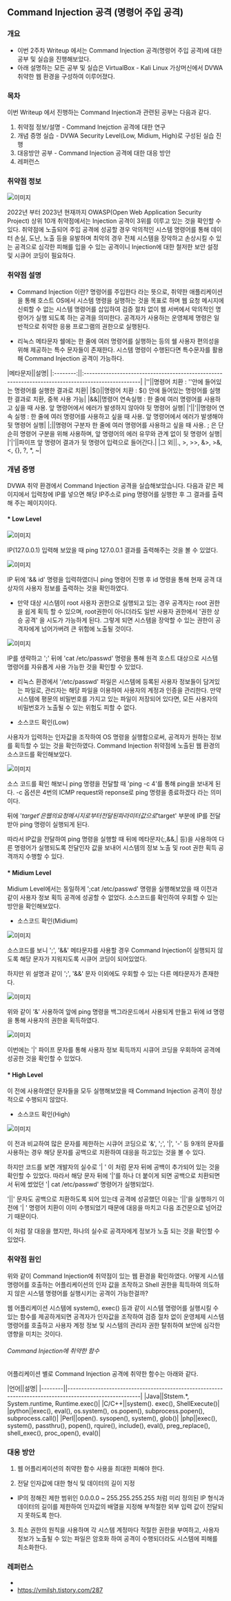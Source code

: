 ## Command Injection 공격 (명령어 주입 공격)

### 개요
- 이번 2주차 Writeup 에서는 Command Injection 공격(명령어 주입 공격)에 대한 공부 및 실습을 진행해보았다.
- 아래 설명하는 모든 공부 및 실습은 VirtualBox - Kali Linux 가상머신에서 DVWA 취약한 웹 환경을 구성하여 이루어졌다.


### 목차
이번 Writeup 에서 진행하는 Command Injection과 관련된 공부는 다음과 같다.
1. 취약점 정보/설명 - Command Inejction 공격에 대한 연구
2. 개념 증명 실습 - DVWA Security Level(Low, Midium, High)로 구성된 실습 진행
3. 대응방안 공부 - Command Injection 공격에 대한 대응 방안
4. 레퍼런스


### 취약점 정보

![이미지](/assets/OWASP_injection.png)

2022년 부터 2023년 현재까지 OWASP(Open Web Application Security Project) 상위 10개 취약점에서는 Injection 공격이 3위를 이루고 있는 것을 확인할 수 있다. 취약점에 노출되어 주입 공격에 성공할 경우 악의적인 시스템 명령어를 통해 데이터 손실, 도난, 노출 등을 유발하며 최악의 경우 전체 시스템을 장악하고 손상시킬 수 있는 공격으로 심각한 피해를 입을 수 있는 공격이니 Injection에 대한 철저한 보안 설정 및 시큐어 코딩이 필요하다.


### 취약점 설명
- Command Injection 이란?
명령어를 주입한다 라는 뜻으로, 취약한 애플리케이션을 통해 호스트 OS에서 시스템 명령을 실행하는 것을 목표로 하며 웹 요청 메시지에 신뢰할 수 없는 시스템 명령어를 삽입하여 검증 절차 없이 웹 서버에서 악의적인 명령어가 실행 되도록 하는 공격을 의미한다. 공격자가 사용하는 운영체제 명령은 일반적으로 취약한 응용 프로그램의 권한으로 실행된다. 

- 리눅스 메타문자
쉘에는 한 줄에 여러 명령어를 실행하는 등의 쉘 사용자 편의성을 위해 제공하는 특수 문자들이 존재한다. 시스템 명령이 수행된다면 특수문자를 활용해 Command Injection 공격이 가능하다.

|메타문자||설명|
|:--------:||:--------------------------------------------------------------------------------------------------|
|''||명령어 치환 : ''안에 들어있는 명령어를 실행한 결과로 치환|
|$()||명령어 치환 : $() 안에 들어있는 명령어를 실행한 결과로 치환, 중복 사용 가능|
|&&||명령어 연속실행 : 한 줄에 여러 명령어를 사용하고 싶을 때 사용. 앞 명령어에서 에러가 발생하지 않아야 뒷 명령어 실행|
|'||'||명령어 연속 실행 : 한 줄에 여러 명령어를 사용하고 싶을 때 사용. 앞 명령어에서 에러가 발생해야 뒷 명령어 실행|
|;||명령어 구분자 한 줄에 여러 명령어를 사용하고 싶을 때 사용. ; 은 단순히 명령어 구분을 위해 사용하며, 앞 명령어의 에러 유무와 관계 없이 뒷 명령어 실행|
|'|'||파이프 앞 명령어 결과가 뒷 명령어 입력으로 들어간다.|
|그 외||., >, >>, &>, >&, <, {}, ?, *, ~|


### 개념 증명
DVWA 취약 환경에서 Command Injection 공격을 실습해보았습니다. 다음과 같은 페이지에서 입력창에 IP를 넣으면 해당 IP주소로 ping 명령어를 실행한 후 그 결과를 출력해 주는 페이지이다.

#### * Low Level

![이미지](/assets/7_ping.png)

IP(127.0.0.1) 입력해 보았을 때 ping 127.0.0.1 결과를 출력해주는 것을 볼 수 있었다.

![이미지](/assets/1_id.png)

IP 뒤에 '&& id' 명령을 입력하였더니 ping 명령어 진행 후 id 명령을 통해 현재 공격 대상자의 사용자 정보를 출력하는 것을 확인하였다.

* 만약 대상 시스템이 root 사용자 권한으로 실행되고 있는 경우 공격자는 root 권한을 쉽게 획득 할 수 있으며, root권한이 아니더라도 일반 사용자 권한에서 '권한 상승 공격' 을 시도가 가능하게 된다. 그렇게 되면 시스템을 장악할 수 있는 권한이 공격자에게 넘어가버려 큰 위험에 노출될 것이다.

![이미지](/assets/cat_etc.png)

IP를 생략하고 ';' 뒤에 'cat /etc/passwd' 명령을 통해 원격 호스트 대상으로 시스템 명령어를 자유롭게 사용 가능한 것을 확인할 수 있었다. 

- 리눅스 환경에서 '/etc/passwd' 파일은 시스템에 등록된 사용자 정보들이 담겨있는 파일로, 관리자는 해당 파일을 이용하여 사용자의 계정과 인증을 관리한다. 만약 시스템에 평문의 비밀번호를 가지고 있는 파일이 저장되어 있다면, 모든 사용자의 비밀번호가 노출될 수 있는 위험도 피할 수 없다.

* 소스코드 확인(Low)

사용자가 입력하는 인자값을 조작하여 OS 명령을 실행함으로써, 공격자가 원하는 정보를 획득할 수 있는 것을 확인하였다. Command Injection 취약점에 노출된 웹 환경의 소스코드를 확인해보았다.

![이미지](/assets/low_sourcecode.png)

소스 코드를 확인 해보니 ping 명령을 전달할 때 'ping -c 4'를 통해 ping을 보내게 된다. -c 옵션은 4번의 ICMP request와 reponse로 ping 명령을 종료하겠다 라는 의미이다. 

뒤에 '$target'은 웹의 요청 메시지로 부터 전달된 파라미터 값으로 '$target' 부분에 IP를 전달받아 ping 명령이 실행되게 된다.

따라서 IP값을 전달하여 ping 명령을 실행할 때 뒤에 메타문자(;,&&,| 등)을 사용하여 다른 명령어가 실행되도록 전달인자 값을 보내어 시스템의 정보 노출 및 root 권한 획득 공격까지 수행할 수 있다.

#### * Midium Level

Midium Level에서는 동일하게 ';cat /etc/passwd' 명령을 실행해보았을 때 이전과 같이 사용자 정보 획득 공격에 성공할 수 없었다. 소스코드를 확인하여 우회할 수 있는 방안을 확인해보았다.

* 소스코드 확인(Midium)

![이미지](/assets/midium_source.png)

소스코드를 보니 ';', '&&' 메타문자를 사용할 경우 Command Injection이 실행되지 않도록 해당 문자가 지워지도록 시큐어 코딩이 되어있었다. 

하지만 위 설명과 같이 ';', '&&' 문자 이외에도 우회할 수 있는 다른 메타문자가 존재한다. 

![이미지](/assets/midium_3.png)

위와 같이 '&' 사용하여 앞에 ping 명령을 백그라운드에서 사용되게 만들고 뒤에 id 명령을 통해 사용자의 권한을 획득하였다.

![이미지](/assets/midium_4.png)

이번에는 '|' 파이프 문자를 통해 사용자 정보 획득까지 시큐어 코딩을 우회하여 공격에 성공한 것을 확인할 수 있었다. 

#### * High Level

이 전에 사용하였던 문자들을 모두 실행해보았을 때 Command Injection 공격이 정상적으로 수행되지 않았다.

* 소스코드 확인(High)

![이미지](/assets/high_1.png)

이 전과 비교하여 많은 문자를 제한하는 시큐어 코딩으로 '&', ';', '|', '-' 등 9개의 문자를 사용하는 경우 해당 문자를 공백으로 치환하여 대응을 하고있는 것을 볼 수 있다.

하지만 코드를 보면 개발자의 실수로 '| ' 이 처럼 문자 뒤에 공백이 추가되어 있는 것을 확인할 수 있었다. 따라서 해당 문자 뒤에 '|'를 하나 더 붙이게 되면 공백으로 치환되면서 뒤에 썼었던 '| cat /etc/passwd' 명령어가 실행되었다.

'||' 문자도 공백으로 치환하도록 되어 있는데 공격에 성공했던 이유는 '||'을 실행하기 이전에 '| ' 명령어 치환이 이미 수행되었기 때문에 대응을 마치고 다음 조건문으로 넘어갔기 때문이다.

이 처럼 잘 대응을 했지만, 하나의 실수로 공격자에게 정보가 노출 되는 것을 확인할 수 있었다.


### 취약점 원인

위와 같이 Command Injection에 취약점이 있는 웹 환경을 확인하였다. 어떻게 시스템 명령어를 호출하는 어플리케이션의 인자 값을 조작하고 Shell 권한을 흭득하여 의도하지 않은 시스템 명령어를 실행시키는 공격이 가능한걸까?

웹 어플리케이션 시스템에 system(), exec() 등과 같이 시스템 명령어를 실행시킬 수 있는 함수를 제공하게되면 공격자가 인자값을 조작하여 검증 절차 없이 운영체제 시스템 명령어를 호출하고 사용자 계정 정보 및 시스템의 관리자 권한 탈취하여 보안에 심각한 영향을 미치는 것이다.

###### Command Injection에 취약한 함수

어플리케이션 별로 Command Injection 공격에 취약한 함수는 아래와 같다.

|언어||설명|
|--------||--------------------------------------------------------------------------------------------------------|
|Java||Ststem.*, System.runtime, Runtime.exec()|
|C/C++||system(). exec(), ShellExecute()|
|python||exec(), eval(), os.system(), os.popen(), subprocess.popen(), subprocess.call()|
|Perl||open(). sysopen(), system(), glob()|
|php||exec(), system(), passthru(), popen(), rquire(), include(), eval(), preg_replace(), shell_exec(), proc_open(), eval()|


### 대응 방안

1. 웹 어플리케이션의 취약한 함수 사용을 최대한 피해야 한다.

2. 전달 인자값에 대한 형식 및 데이터의 길이 지정
- IP의 정해진 제한 범위인 0.0.0.0 ~ 255.255.255.255 처럼 미리 정의된 IP 형식과 데이터의 길이를 제한하여 인자값의 배열을 지정해 부적절한 외부 입력 값이 전달되지 못하도록 한다.

3. 최소 권한의 원칙을 사용하며 각 시스템 계정마다 적절한 권한을 부여하고, 사용자 정보가 노출될 수 있는 파일은 암호화 하여 공격이 수행되더라도 시스템에 피해를 최소화한다.


### 레퍼런스
- 
- https://vmilsh.tistory.com/287
